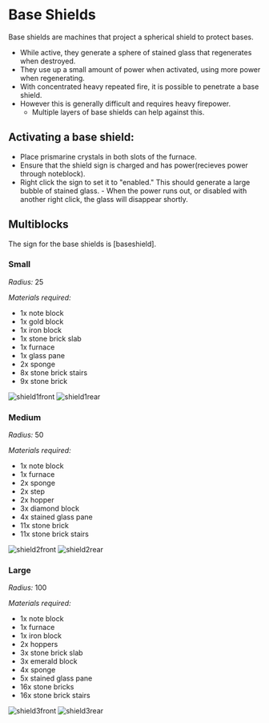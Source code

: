 # Base Shields
Base shields are machines that project a spherical shield to protect bases.
- While active, they generate a sphere of stained glass that regenerates when destroyed.
- They use up a small amount of power when activated, using more power when regenerating.
- With concentrated heavy repeated fire, it is possible to penetrate a base shield.
- However this is generally difficult and requires heavy firepower.
   - Multiple layers of base shields can help against this.

## Activating a base shield:
- Place prismarine crystals in both slots of the furnace.
- Ensure that the shield sign is charged and has power(recieves power through noteblock).
- Right click the sign to set it to "enabled." This should generate a large bubble of stained glass. - When the power runs out, or disabled with another right click, the glass will disappear shortly.

## Multiblocks
The sign for the base shields is [baseshield].

### Small
*Radius:* 25

*Materials required:*
- 1x note block
- 1x gold block
- 1x iron block
- 1x stone brick slab
- 1x furnace
- 1x glass pane
- 2x sponge
- 8x stone brick stairs
- 9x stone brick

![shield1front]
![shield1rear]
### Medium
*Radius:* 50

*Materials required:*
- 1x note block
- 1x furnace
- 2x sponge
- 2x step
- 2x hopper
- 3x diamond block
- 4x stained glass pane
- 11x stone brick
- 11x stone brick stairs

![shield2front]
![shield2rear]

### Large
*Radius:* 100

*Materials required:*
- 1x note block
- 1x furnace
- 1x iron block
- 2x hoppers
- 3x stone brick slab
- 3x emerald block
- 4x sponge
- 5x stained glass pane
- 16x stone bricks
- 16x stone brick stairs

![shield3front]
![shield3rear]

[shield1front]: https://i.imgur.com/osTvJUy.png
[shield1rear]: https://i.imgur.com/eTh9mzv.png
[shield2front]: https://i.imgur.com/HEpUOnL.png
[shield2rear]: https://i.imgur.com/EADehrg.png
[shield3front]: https://i.imgur.com/Z3YGZ5X.png
[shield3rear]: https://i.imgur.com/dx5se6o.png
